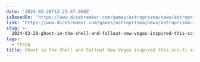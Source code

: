 ```yaml
---
date: '2024-03-20T12:23:47.000Z'
isBasedOn: 'https://www.dicebreaker.com/games/astroprisma/news/astroprisma-rpg'
link: 'https://www.dicebreaker.com/games/astroprisma/news/astroprisma-rpg'
slug: >-
  2024-03-20-ghost-in-the-shell-and-fallout-new-vegas-inspired-this-sci-fi-solo-rpg-or-di
tags:
  - ttrpg
title: Ghost in the Shell and Fallout New Vegas inspired this sci-fi solo RPG | Di
---
```


